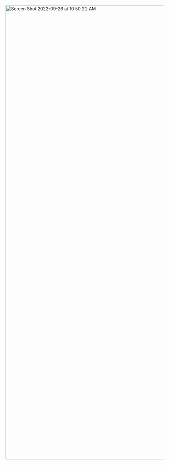 <img width="1440" alt="Screen Shot 2022-09-26 at 10 50 22 AM" src="https://user-images.githubusercontent.com/38339891/192346025-ba22f74a-4279-4555-aa6d-27a245b95087.png">
